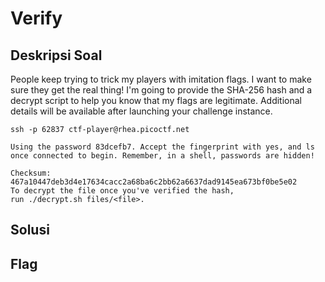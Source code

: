 # Verify

## Deskripsi Soal

People keep trying to trick my players with imitation flags. I want to make sure they get the real thing! I'm going to provide the SHA-256 hash and a decrypt script to help you know that my flags are legitimate.
Additional details will be available after launching your challenge instance.

```
ssh -p 62837 ctf-player@rhea.picoctf.net

Using the password 83dcefb7. Accept the fingerprint with yes, and ls once connected to begin. Remember, in a shell, passwords are hidden!

Checksum: 467a10447deb3d4e17634cacc2a68ba6c2bb62a6637dad9145ea673bf0be5e02
To decrypt the file once you've verified the hash, 
run ./decrypt.sh files/<file>.
```
## Solusi


## Flag
